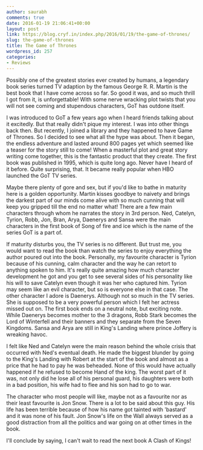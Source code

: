 ```yaml
---
author: saurabh
comments: true
date: 2016-01-19 21:06:41+00:00
layout: post
link: https://blog.cryf.in/index.php/2016/01/19/the-game-of-thrones/
slug: the-game-of-thrones
title: The Game of Thrones
wordpress_id: 257
categories:
- Reviews
---
```


Possibly one of the greatest stories ever created by humans, a legendary book series turned TV adaption by the famous George R. R. Martin is the best book that I have come across so far. So good it was, and so much thrill I got from it, is unforgettable! With some nerve wracking plot twists that you will not see coming and stupendous characters, GoT has outdone itself.

I was introduced to GoT a few years ago when I heard friends talking about it excitedly. But that really didn't pique my interest. I was into other things back then. But recently, I joined a library and they happened to have Game of Thrones. So I decided to see what all the hype was about. Then it began, the endless adventure and lasted around 800 pages yet which seemed like a teaser for the story still to come! When a masterful plot and great story writing come together, this is the fantastic product that they create. The first book was published in 1995, which is quite long ago. Never have I heard of it before. Quite surprising, that. It became really popular when HBO launched the GoT TV series.

Maybe there plenty of gore and sex, but if you'd like to bathe in maturity here is a golden opportunity. Martin kisses goodbye to naivety and brings the darkest part of our minds come alive with so much cunning that will keep you gripped till the end no matter what! There are a few main characters through whom he narrates the story in 3rd person. Ned, Catelyn, Tyrion, Robb, Jon, Bran, Arya, Daenerys and Sansa were the main characters in the first book of Song of fire and ice which is the name of the series GoT is a part of.

If maturity disturbs you, the TV series is no different. But trust me, you would want to read the book than watch the series to enjoy everything the author poured out into the book. Personally, my favourite character is Tyrion because of his cunning, calm character and the way he can retort to anything spoken to him. It's really quite amazing how much character development he got and you get to see several sides of his personality like his will to save Catelyn even though it was her who captured him. Tyrion may seem like an evil character, but so is everyone else in that case. The other character I adore is Daenerys. Although not so much in the TV series. She is supposed to be a very powerful person which I felt her actress missed out on. The first book ends on a neutral note, but exciting note. While Daenerys becomes mother to the 3 dragons, Robb Stark becomes the Lord of Winterfell and their banners and they separate from the Seven Kingdoms. Sansa and Arya are still in King's Landing where prince Joffery is wreaking havoc.

I felt like Ned and Catelyn were the main reason behind the whole crisis that occurred with Ned's eventual death. He made the biggest blunder by going to the King's Landing with Robert at the start of the book and almost as a price that he had to pay he was beheaded. None of this would have actually happened if he refused to become Hand of the king. The worst part of it was, not only did he lose all of his personal guard, his daughters were both in a bad position, his wife had to flee and his son had to go to war.

The character who most people will like, maybe not as a favourite nor as their least favourite is Jon Snow. There is a lot to be said about this guy. His life has been terrible because of how his name got tainted with 'bastard' and it was none of his fault. Jon Snow's life on the Wall always served as a good distraction from all the politics and war going on at other times in the book.

I'll conclude by saying, I can't wait to read the next book A Clash of Kings!


